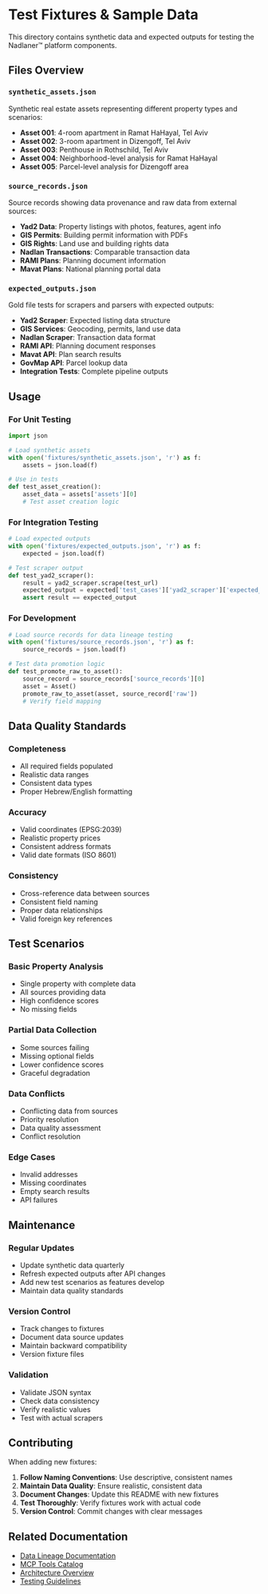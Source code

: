 # Test Fixtures & Sample Data

This directory contains synthetic data and expected outputs for testing the Nadlaner™ platform components.

## Files Overview

### `synthetic_assets.json`
Synthetic real estate assets representing different property types and scenarios:
- **Asset 001**: 4-room apartment in Ramat HaHayal, Tel Aviv
- **Asset 002**: 3-room apartment in Dizengoff, Tel Aviv  
- **Asset 003**: Penthouse in Rothschild, Tel Aviv
- **Asset 004**: Neighborhood-level analysis for Ramat HaHayal
- **Asset 005**: Parcel-level analysis for Dizengoff area

### `source_records.json`
Source records showing data provenance and raw data from external sources:
- **Yad2 Data**: Property listings with photos, features, agent info
- **GIS Permits**: Building permit information with PDFs
- **GIS Rights**: Land use and building rights data
- **Nadlan Transactions**: Comparable transaction data
- **RAMI Plans**: Planning document information
- **Mavat Plans**: National planning portal data

### `expected_outputs.json`
Gold file tests for scrapers and parsers with expected outputs:
- **Yad2 Scraper**: Expected listing data structure
- **GIS Services**: Geocoding, permits, land use data
- **Nadlan Scraper**: Transaction data format
- **RAMI API**: Planning document responses
- **Mavat API**: Plan search results
- **GovMap API**: Parcel lookup data
- **Integration Tests**: Complete pipeline outputs

## Usage

### For Unit Testing
```python
import json

# Load synthetic assets
with open('fixtures/synthetic_assets.json', 'r') as f:
    assets = json.load(f)

# Use in tests
def test_asset_creation():
    asset_data = assets['assets'][0]
    # Test asset creation logic
```

### For Integration Testing
```python
# Load expected outputs
with open('fixtures/expected_outputs.json', 'r') as f:
    expected = json.load(f)

# Test scraper output
def test_yad2_scraper():
    result = yad2_scraper.scrape(test_url)
    expected_output = expected['test_cases']['yad2_scraper']['expected_output']
    assert result == expected_output
```

### For Development
```python
# Load source records for data lineage testing
with open('fixtures/source_records.json', 'r') as f:
    source_records = json.load(f)

# Test data promotion logic
def test_promote_raw_to_asset():
    source_record = source_records['source_records'][0]
    asset = Asset()
    promote_raw_to_asset(asset, source_record['raw'])
    # Verify field mapping
```

## Data Quality Standards

### Completeness
- All required fields populated
- Realistic data ranges
- Consistent data types
- Proper Hebrew/English formatting

### Accuracy
- Valid coordinates (EPSG:2039)
- Realistic property prices
- Consistent address formats
- Valid date formats (ISO 8601)

### Consistency
- Cross-reference data between sources
- Consistent field naming
- Proper data relationships
- Valid foreign key references

## Test Scenarios

### Basic Property Analysis
- Single property with complete data
- All sources providing data
- High confidence scores
- No missing fields

### Partial Data Collection
- Some sources failing
- Missing optional fields
- Lower confidence scores
- Graceful degradation

### Data Conflicts
- Conflicting data from sources
- Priority resolution
- Data quality assessment
- Conflict resolution

### Edge Cases
- Invalid addresses
- Missing coordinates
- Empty search results
- API failures

## Maintenance

### Regular Updates
- Update synthetic data quarterly
- Refresh expected outputs after API changes
- Add new test scenarios as features develop
- Maintain data quality standards

### Version Control
- Track changes to fixtures
- Document data source updates
- Maintain backward compatibility
- Version fixture files

### Validation
- Validate JSON syntax
- Check data consistency
- Verify realistic values
- Test with actual scrapers

## Contributing

When adding new fixtures:

1. **Follow Naming Conventions**: Use descriptive, consistent names
2. **Maintain Data Quality**: Ensure realistic, consistent data
3. **Document Changes**: Update this README with new fixtures
4. **Test Thoroughly**: Verify fixtures work with actual code
5. **Version Control**: Commit changes with clear messages

## Related Documentation

- [Data Lineage Documentation](../docs/DATA_LINEAGE.md)
- [MCP Tools Catalog](../docs/MCP_TOOLS.md)
- [Architecture Overview](../docs/ARCHITECTURE.md)
- [Testing Guidelines](../tests/README.md)
